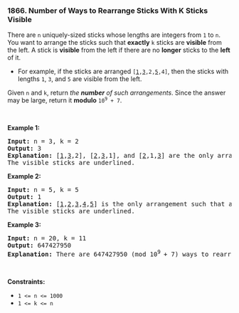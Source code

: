 <h3 align="left"> 1866. Number of Ways to Rearrange Sticks With K Sticks Visible</h3>
<div><p>There are <code>n</code> uniquely-sized sticks whose lengths are integers from <code>1</code> to <code>n</code>. You want to arrange the sticks such that <strong>exactly</strong> <code>k</code>&nbsp;sticks are <strong>visible</strong> from the left. A stick&nbsp;is <strong>visible</strong> from the left if there are no <strong>longer</strong>&nbsp;sticks to the <strong>left</strong> of it.</p>

<ul>
	<li>For example, if the sticks are arranged <code>[<u>1</u>,<u>3</u>,2,<u>5</u>,4]</code>, then the sticks with lengths <code>1</code>, <code>3</code>, and <code>5</code> are visible from the left.</li>
</ul>

<p>Given <code>n</code> and <code>k</code>, return <em>the <strong>number</strong> of such arrangements</em>. Since the answer may be large, return it <strong>modulo</strong> <code>10<sup>9</sup> + 7</code>.</p>

<p>&nbsp;</p>
<p><strong>Example 1:</strong></p>

<pre><strong>Input:</strong> n = 3, k = 2
<strong>Output:</strong> 3
<strong>Explanation:</strong> [<u>1</u>,<u>3</u>,2], [<u>2</u>,<u>3</u>,1], and [<u>2</u>,1,<u>3</u>] are the only arrangements such that exactly 2 sticks are visible.
The visible sticks are underlined.
</pre>

<p><strong>Example 2:</strong></p>

<pre><strong>Input:</strong> n = 5, k = 5
<strong>Output:</strong> 1
<strong>Explanation:</strong> [<u>1</u>,<u>2</u>,<u>3</u>,<u>4</u>,<u>5</u>] is the only arrangement such that all 5 sticks are visible.
The visible sticks are underlined.
</pre>

<p><strong>Example 3:</strong></p>

<pre><strong>Input:</strong> n = 20, k = 11
<strong>Output:</strong> 647427950
<strong>Explanation:</strong> There are 647427950 (mod 10<sup>9 </sup>+ 7) ways to rearrange the sticks such that exactly 11 sticks are visible.
</pre>

<p>&nbsp;</p>
<p><strong>Constraints:</strong></p>

<ul>
	<li><code>1 &lt;= n &lt;= 1000</code></li>
	<li><code>1 &lt;= k &lt;= n</code></li>
</ul>
</div>